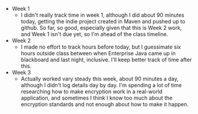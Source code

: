 * Week 1
    * I didn't really track time in week 1, although I did about 90 minutes today, getting
the indie project created in Maven and pushed up to github.  So far, so good, especially
given that this is Week 2 work, and Week 1 isn't due yet, so I'm ahead of the class
timeline.
* Week 2
    * I made no effort to track hours before today, but I guessimate six hours outside class
between when Enterprise Java came up in blackboard and last night, inclusive.
I'll keep better track of time after this.
* Week 3
    * Actually worked vary steady this week, about 90 minutes a day, although I didn't log
details day by day.  I'm spending a lot of time researching how to make encryption
work in a real-world application, and sometimes I think I know too much about the 
encryption standards and not enough about how to make it happen.